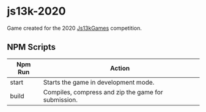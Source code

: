 # js13k-2020

Game created for the 2020 [Js13kGames](https://js13kgames.com/) competition.

## NPM Scripts

| Npm Run | Action                                              |
| ------- | --------------------------------------------------- |
| start   | Starts the game in development mode.                |
| build   | Compiles, compress and zip the game for submission. |
